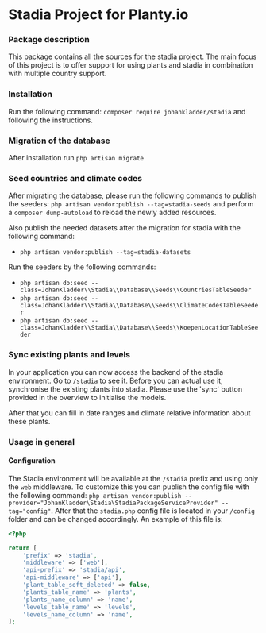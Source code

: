 # Stadia Project for Planty.io

### Package description
This package contains all the sources for the stadia project. The main focus of this project is to offer support for 
using plants and stadia in combination with multiple country support. 

### Installation
Run the following command: `composer require johankladder/stadia` and following the instructions.

### Migration of the database
After installation run `php artisan migrate`

### Seed countries and climate codes
After migrating the database, please run the following commands to publish the seeders: `php artisan vendor:publish --tag=stadia-seeds`
and perform a `composer dump-autoload` to reload the newly added resources.

Also publish the needed datasets after the migration for stadia with the following command:
- `php artisan vendor:publish --tag=stadia-datasets`

Run the seeders by the following commands: 
- `php artisan db:seed --class=JohanKladder\\Stadia\\Database\\Seeds\\CountriesTableSeeder`
- `php artisan db:seed --class=JohanKladder\\Stadia\\Database\\Seeds\\ClimateCodesTableSeeder`
- `php artisan db:seed --class=JohanKladder\\Stadia\\Database\\Seeds\\KoepenLocationTableSeeder`

### Sync existing plants and levels
In your application you can now access the backend of the stadia environment. Go to `/stadia` to see it. Before you 
can actual use it, synchronise the existing plants into stadia. Please use the 'sync' button provided in the overview 
to initialise the models.

After that you can fill in date ranges and climate relative information about these plants.

### Usage in general
#### Configuration
The Stadia environment will be available at the `/stadia` prefix and using only the `web` middleware. To customize this you can publish 
the config file with the following command: 
`php artisan vendor:publish --provider="JohanKladder\Stadia\StadiaPackageServiceProvider" --tag="config"`. 
After that the `stadia.php` config file is located in your `/config` folder and can be changed accordingly. An example of this 
file is:

```php
<?php

return [
    'prefix' => 'stadia',
    'middleware' => ['web'],
    'api-prefix' => 'stadia/api',
    'api-middleware' => ['api'],
    'plant_table_soft_deleted' => false,
    'plants_table_name' => 'plants',
    'plants_name_column' => 'name',
    'levels_table_name' => 'levels',
    'levels_name_column' => 'name',
];
```





